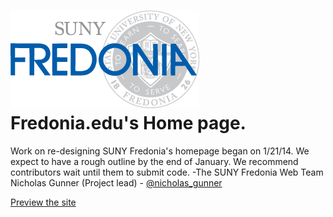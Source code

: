 ![Logo](img/logo.png)
Fredonia.edu's Home page.
========
Work on re-designing SUNY Fredonia's homepage began on 1/21/14. We expect to have a rough outline by the end of January. We recommend contributors wait until them to submit code.
-The SUNY Fredonia Web Team
Nicholas Gunner (Project lead) - [@nicholas_gunner](http://www.twitter.com/nicholas_gunner)

[Preview the site](http://sunyfredonia.github.io/homepage/)
